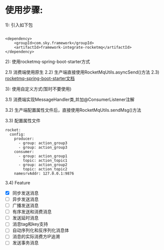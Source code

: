 使用步骤:
=====
1): 引入如下包
```

<dependency>
    <groupId>com.sky.framework</groupId>
    <artifactId>framework-integrate-rocketmq</artifactId>
</dependency>

```
    
2): 使用rocketmq-spring-boot-starter方式

2.1) 消费端使用原生
2.2) 生产端直接使用RocketMqUtils.asyncSend()方法
2.3) [rocketmq-spring-boot-starter文档](https://github.com/apache/rocketmq-spring)


3): 使用自定义方式(暂时不要使用)

3.1) 消费端实现MessageHandler类,并加@ConsumerListener注解

3.2) 生产端配置属性文件后，直接使用RocketMqUtils.sendMsg()方法

3.3) 配置属性文件
```
rocket:
  config:
    producer:
      - group: action_group3
      - group: action_group3
    consumer:
      - group: action_group1
        topic: action_topic1
      - group: action_group2
        topic: action_topic2
    namesrvAddr: 127.0.0.1:9876
```

3.4) Feature

* [x] 同步发送消息
* [ ] 异步发送消息
* [ ] 广播发送消息
* [ ] 有序发送和消费消息
* [ ] 发送延时消息
* [ ] 消息tag和key支持
* [ ] 自动序列化和反序列化消息体
* [ ] 消息的实际消费方IP追溯
* [ ] 发送事务消息